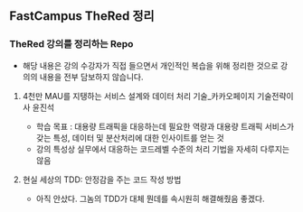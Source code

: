 ## FastCampus TheRed 정리

### TheRed 강의를 정리하는 Repo

- 해당 내용은 강의 수강자가 직접 들으면서 개인적인 복습을 위해 정리한 것으로 강의의 내용을 전부 담보하지 않습니다.

1. 4천만 MAU를 지탱하는 서비스 설계와 데이터 처리 기술_카카오페이지 기술전략이사 윤진석
    - 학습 목표 : 대용량 트래픽을 대응하는데 필요한 역량과 대용량 트래픽 서비스가 갖는 특성, 데이터 및 분산처리에 대한 인사이트를 얻는 것
    - 강의 특성상 실무에서 대응하는 코드레벨 수준의 처리 기법을 자세히 다루지는 않음
 
2. 현실 세상의 TDD: 안정감을 주는 코드 작성 방법
    - 아직 안샀다. 그놈의 TDD가 대체 뭔데를 속시원히 해결해줬음 좋겠다.
    